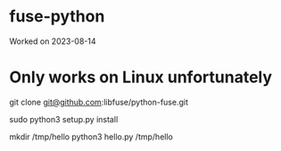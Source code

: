 # fuse-python

Worked on 2023-08-14

  # Only works on Linux unfortunately
  git clone git@github.com:libfuse/python-fuse.git

  sudo python3 setup.py install

  mkdir /tmp/hello
  python3 hello.py /tmp/hello
